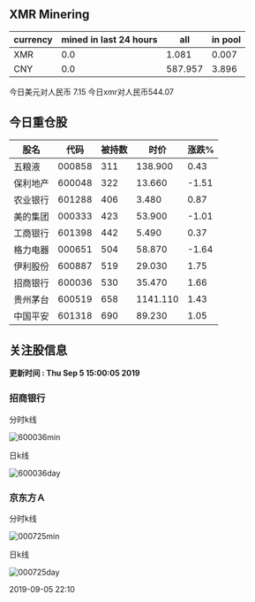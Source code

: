 ## XMR Minering

|currency|mined in last 24 hours|all|in pool|
|---|---|---|---|
|XMR|0.0|1.081|0.007|
|CNY|0.0|587.957|3.896|

今日美元对人民币 7.15	今日xmr对人民币544.07


## 今日重仓股 

|股名|代码|被持数|时价|涨跌%|
|---|---|---|---|---|
|五粮液|000858|311|138.900|0.43|
|保利地产|600048|322|13.660|-1.51|
|农业银行|601288|406|3.480|0.87|
|美的集团|000333|423|53.900|-1.01|
|工商银行|601398|442|5.490|0.37|
|格力电器|000651|504|58.870|-1.64|
|伊利股份|600887|519|29.030|1.75|
|招商银行|600036|530|35.470|1.66|
|贵州茅台|600519|658|1141.110|1.43|
|中国平安|601318|690|89.230|1.05|

## 关注股信息
**更新时间 : Thu Sep  5 15:00:05 2019**
### 招商银行 
分时k线

![600036min](http://image.sinajs.cn/newchart/min/n/sh600036.gif)

日k线

![600036day](http://image.sinajs.cn/newchart/daily/n/sh600036.gif)

### 京东方Ａ 
分时k线

![000725min](http://image.sinajs.cn/newchart/min/n/sz000725.gif)

日k线

![000725day](http://image.sinajs.cn/newchart/daily/n/sz000725.gif)

2019-09-05 22:10